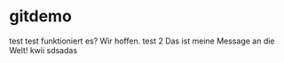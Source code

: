 # gitdemo
test
test
funktioniert es? Wir hoffen.
test 2
Das ist meine Message an die Welt!
kwii
sdsadas
